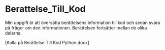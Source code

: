 # Berattelse_Till_Kod
Min uppgift är att översätta berättelsens information till kod och sedan svara på frågor om den informationen. Berättelsen fortsätter mellan de olika delarna. 

[Kolla på Berättelse  Till Kod Python.docx]
